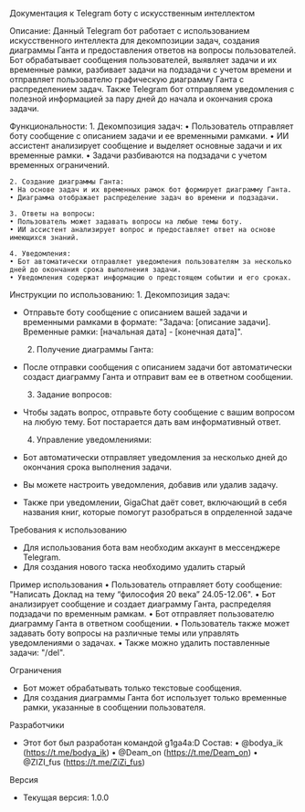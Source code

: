 Документация к Telegram боту с искусственным интеллектом

Описание:
Данный Telegram бот работает с использованием искусственного интеллекта для декомпозиции задач, создания диаграммы Ганта и предоставления ответов на вопросы пользователей. Бот обрабатывает сообщения пользователей, выявляет задачи и их временные рамки, разбивает задачи на подзадачи с учетом времени и отправляет пользователю графическую диаграмму Ганта с распределением задач. Также Telegram бот отправляем уведомления с полезной информацией за пару дней до начала и окончания срока задачи.

Функциональности:
    1. Декомпозиция задач:
    • Пользователь отправляет боту сообщение с описанием задачи и ее временными рамками.
    • ИИ ассистент анализирует сообщение и выделяет основные задачи и их временные рамки.
    • Задачи разбиваются на подзадачи с учетом временных ограничений.

    2. Создание диаграммы Ганта:
    • На основе задач и их временных рамок бот формирует диаграмму Ганта.
    • Диаграмма отображает распределение задач во времени и подзадачи.

    3. Ответы на вопросы:
    • Пользователь может задавать вопросы на любые темы боту.
    • ИИ ассистент анализирует вопрос и предоставляет ответ на основе имеющихся знаний.

    4. Уведомления:
    • Бот автоматически отправляет уведомления пользователям за несколько дней до окончания срока выполнения задачи.
    • Уведомления содержат информацию о предстоящем событии и его сроках.

Инструкции по использованию:
    1. Декомпозиция задач:
- Отправьте боту сообщение с описанием вашей задачи и временными рамками в формате: "Задача: [описание задачи]. Временные рамки: [начальная дата] - [конечная дата]".

    2. Получение диаграммы Ганта:
- После отправки сообщения с описанием задачи бот автоматически создаст диаграмму Ганта и отправит вам ее в ответном сообщении.

    3. Задание вопросов:
- Чтобы задать вопрос, отправьте боту сообщение с вашим вопросом на любую тему. Бот постарается дать вам информативный ответ.

    4. Управление уведомлениями:
- Бот автоматически отправляет уведомления за несколько дней до окончания срока выполнения задачи.
- Вы можете настроить уведомления, добавив или удалив задачу.
- Также при уведомлении, GigaChat даёт совет, включающий в себя названия книг, которые помогут разобраться в опрделенной задаче

Требования к использованию
- Для использования бота вам необходим аккаунт в мессенджере Telegram.
- Для создания нового таска необходимо удалить старый

Пример использования
    • Пользователь отправляет боту сообщение: "Написать Доклад на тему “философия 20 века” 24.05-12.06".
    • Бот анализирует сообщение и создает диаграмму Ганта, распределяя подзадачи по временным рамкам.
    • Бот отправляет пользователю диаграмму Ганта в ответном сообщении.
    • Пользователь также может задавать боту вопросы на различные темы или управлять уведомлениями о задачах.
    • Также можно удалить поставленные задачи: "/del".

Ограничения
- Бот может обрабатывать только текстовые сообщения.
- Для создания диаграммы Ганта бот использует только временные рамки, указанные в сообщении пользователя.

Разработчики
- Этот бот был разработан командой g1ga4a:D 
Состав: 
    • @bodya_ik (https://t.me/bodya_ik)
    • @Deam_on (https://t.me/Deam_on)
    • @ZIZI_fus (https://t.me/ZiZi_fus)

Версия
- Текущая версия: 1.0.0
